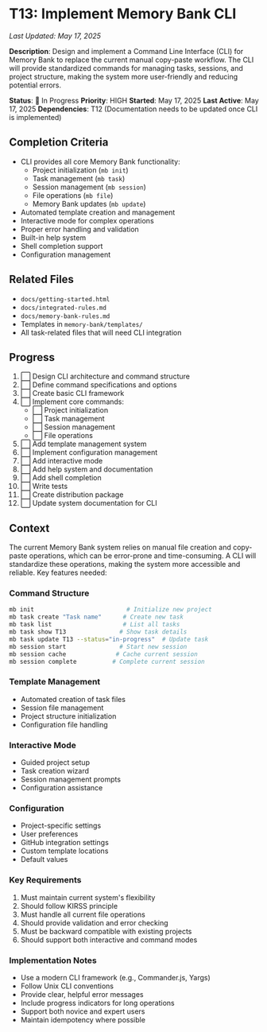 # T13: Implement Memory Bank CLI
*Last Updated: May 17, 2025*

**Description**: Design and implement a Command Line Interface (CLI) for Memory Bank to replace the current manual copy-paste workflow. The CLI will provide standardized commands for managing tasks, sessions, and project structure, making the system more user-friendly and reducing potential errors.

**Status**: 🔄 In Progress
**Priority**: HIGH
**Started**: May 17, 2025
**Last Active**: May 17, 2025
**Dependencies**: T12 (Documentation needs to be updated once CLI is implemented)

## Completion Criteria
- CLI provides all core Memory Bank functionality:
  - Project initialization (`mb init`)
  - Task management (`mb task`)
  - Session management (`mb session`)
  - File operations (`mb file`)
  - Memory Bank updates (`mb update`)
- Automated template creation and management
- Interactive mode for complex operations
- Proper error handling and validation
- Built-in help system
- Shell completion support
- Configuration management

## Related Files
- `docs/getting-started.html`
- `docs/integrated-rules.md`
- `docs/memory-bank-rules.md`
- Templates in `memory-bank/templates/`
- All task-related files that will need CLI integration

## Progress
1. ⬜ Design CLI architecture and command structure
2. ⬜ Define command specifications and options
3. ⬜ Create basic CLI framework
4. ⬜ Implement core commands:
   - ⬜ Project initialization
   - ⬜ Task management
   - ⬜ Session management
   - ⬜ File operations
5. ⬜ Add template management system
6. ⬜ Implement configuration management
7. ⬜ Add interactive mode
8. ⬜ Add help system and documentation
9. ⬜ Add shell completion
10. ⬜ Write tests
11. ⬜ Create distribution package
12. ⬜ Update system documentation for CLI

## Context
The current Memory Bank system relies on manual file creation and copy-paste operations, which can be error-prone and time-consuming. A CLI will standardize these operations, making the system more accessible and reliable. Key features needed:

### Command Structure
```bash
mb init                          # Initialize new project
mb task create "Task name"      # Create new task
mb task list                    # List all tasks
mb task show T13               # Show task details
mb task update T13 --status="in-progress"  # Update task
mb session start               # Start new session
mb session cache              # Cache current session
mb session complete          # Complete current session
```

### Template Management
- Automated creation of task files
- Session file management
- Project structure initialization
- Configuration file handling

### Interactive Mode
- Guided project setup
- Task creation wizard
- Session management prompts
- Configuration assistance

### Configuration
- Project-specific settings
- User preferences
- GitHub integration settings
- Custom template locations
- Default values

### Key Requirements
1. Must maintain current system's flexibility
2. Should follow KIRSS principle
3. Must handle all current file operations
4. Should provide validation and error checking
5. Must be backward compatible with existing projects
6. Should support both interactive and command modes

### Implementation Notes
- Use a modern CLI framework (e.g., Commander.js, Yargs)
- Follow Unix CLI conventions
- Provide clear, helpful error messages
- Include progress indicators for long operations
- Support both novice and expert users
- Maintain idempotency where possible